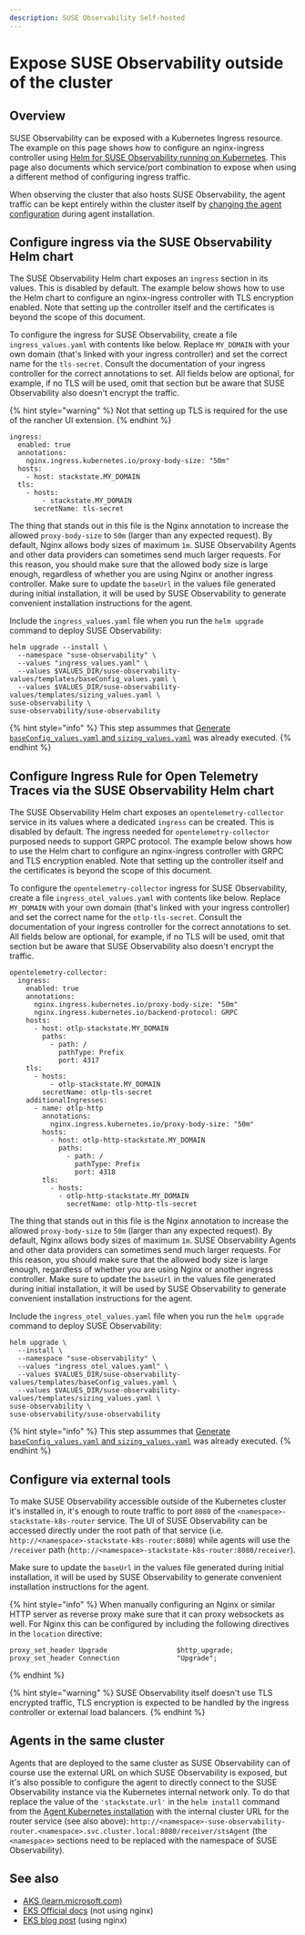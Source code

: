 ```yaml
---
description: SUSE Observability Self-hosted
---
```


# Expose SUSE Observability outside of the cluster

## Overview

SUSE Observability can be exposed with a Kubernetes Ingress resource. The example on this page shows how to configure an nginx-ingress controller using [Helm for SUSE Observability running on Kubernetes](ingress.md#configure-ingress-via-the-suse-observability-helm-chart). This page also documents which service/port combination to expose when using a different method of configuring ingress traffic.

When observing the cluster that also hosts SUSE Observability, the agent traffic can be kept entirely within the cluster itself by [changing the agent configuration](./ingress.md#agents-in-the-same-cluster) during agent installation.

## Configure ingress via the SUSE Observability Helm chart

The SUSE Observability Helm chart exposes an `ingress` section in its values. This is disabled by default. The example below shows how to use the Helm chart to configure an nginx-ingress controller with TLS encryption enabled. Note that setting up the controller itself and the certificates is beyond the scope of this document.

To configure the ingress for SUSE Observability, create a file `ingress_values.yaml` with contents like below. Replace `MY_DOMAIN` with your own domain \(that's linked with your ingress controller\) and set the correct name for the `tls-secret`. Consult the documentation of your ingress controller for the correct annotations to set. All fields below are optional, for example, if no TLS will be used, omit that section but be aware that SUSE Observability also doesn't encrypt the traffic.

{% hint style="warning" %}
Not that setting up TLS is required for the use of the rancher UI extension.
{% endhint %}

```text
ingress:
  enabled: true
  annotations:
    nginx.ingress.kubernetes.io/proxy-body-size: "50m"
  hosts:
    - host: stackstate.MY_DOMAIN
  tls:
    - hosts:
        - stackstate.MY_DOMAIN
      secretName: tls-secret
```

The thing that stands out in this file is the Nginx annotation to increase the allowed `proxy-body-size` to `50m` \(larger than any expected request\). By default, Nginx allows body sizes of maximum `1m`. SUSE Observability Agents and other data providers can sometimes send much larger requests. For this reason, you should make sure that the allowed body size is large enough, regardless of whether you are using Nginx or another ingress controller. Make sure to update the `baseUrl` in the values file generated during initial installation, it will be used by SUSE Observability to generate convenient installation instructions for the agent.

Include the `ingress_values.yaml` file when you run the `helm upgrade` command to deploy SUSE Observability:

```text
helm upgrade --install \
  --namespace "suse-observability" \
  --values "ingress_values.yaml" \
  --values $VALUES_DIR/suse-observability-values/templates/baseConfig_values.yaml \
  --values $VALUES_DIR/suse-observability-values/templates/sizing_values.yaml \  
suse-observability \
suse-observability/suse-observability
```

{% hint style="info" %}
This step assummes that [Generate `baseConfig_values.yaml` and `sizing_values.yaml`](./kubernetes_install.md#generate-baseconfig_values.yaml-and-sizing_values.yaml) was already executed.
{% endhint %}


## Configure Ingress Rule for Open Telemetry Traces via the SUSE Observability Helm chart

The SUSE Observability Helm chart exposes an `opentelemetry-collector` service in its values where a dedicated `ingress` can be created. This is disabled by default. The ingress needed for `opentelemetry-collector` purposed needs to support GRPC protocol. The example below shows how to use the Helm chart to configure an nginx-ingress controller with GRPC and  TLS encryption enabled. Note that setting up the controller itself and the certificates is beyond the scope of this document.

To configure the `opentelemetry-collector` ingress for SUSE Observability, create a file `ingress_otel_values.yaml` with contents like below. Replace `MY_DOMAIN` with your own domain \(that's linked with your ingress controller\) and set the correct name for the `otlp-tls-secret`. Consult the documentation of your ingress controller for the correct annotations to set. All fields below are optional, for example, if no TLS will be used, omit that section but be aware that SUSE Observability also doesn't encrypt the traffic.

```text
opentelemetry-collector:
  ingress:
    enabled: true
    annotations:
      nginx.ingress.kubernetes.io/proxy-body-size: "50m"
      nginx.ingress.kubernetes.io/backend-protocol: GRPC
    hosts:
      - host: otlp-stackstate.MY_DOMAIN
        paths:
          - path: /
            pathType: Prefix
            port: 4317
    tls:
      - hosts:
          - otlp-stackstate.MY_DOMAIN
        secretName: otlp-tls-secret
    additionalIngresses:
      - name: otlp-http
        annotations:
          nginx.ingress.kubernetes.io/proxy-body-size: "50m"
        hosts:
          - host: otlp-http-stackstate.MY_DOMAIN        
            paths:
              - path: /
                pathType: Prefix
                port: 4318
        tls:
          - hosts:
            - otlp-http-stackstate.MY_DOMAIN        
              secretName: otlp-http-tls-secret        
```

The thing that stands out in this file is the Nginx annotation to increase the allowed `proxy-body-size` to `50m` \(larger than any expected request\). By default, Nginx allows body sizes of maximum `1m`. SUSE Observability Agents and other data providers can sometimes send much larger requests. For this reason, you should make sure that the allowed body size is large enough, regardless of whether you are using Nginx or another ingress controller. Make sure to update the `baseUrl` in the values file generated during initial installation, it will be used by SUSE Observability to generate convenient installation instructions for the agent.

Include the `ingress_otel_values.yaml` file when you run the `helm upgrade` command to deploy SUSE Observability:

```text
helm upgrade \
  --install \
  --namespace "suse-observability" \
  --values "ingress_otel_values.yaml" \
  --values $VALUES_DIR/suse-observability-values/templates/baseConfig_values.yaml \
  --values $VALUES_DIR/suse-observability-values/templates/sizing_values.yaml \ 
suse-observability \
suse-observability/suse-observability
```

{% hint style="info" %}
This step assummes that [Generate `baseConfig_values.yaml` and `sizing_values.yaml`](./kubernetes_install.md#generate-baseconfig_values.yaml-and-sizing_values.yaml) was already executed.
{% endhint %}

## Configure via external tools

To make SUSE Observability accessible outside of the Kubernetes cluster it's installed in, it's enough to route traffic to port `8080` of the `<namespace>-stackstate-k8s-router` service. The UI of SUSE Observability can be accessed directly under the root path of that service (i.e. `http://<namespace>-stackstate-k8s-router:8080`) while agents will use the `/receiver` path (`http://<namespace>-stackstate-k8s-router:8080/receiver`).

Make sure to update the `baseUrl` in the values file generated during initial installation, it will be used by SUSE Observability to generate convenient installation instructions for the agent.

{% hint style="info" %}
When manually configuring an Nginx or similar HTTP server as reverse proxy make sure that it can proxy websockets as well. For Nginx this can be configured by including the following directives in the `location` directive:

```text
proxy_set_header Upgrade                 $http_upgrade;
proxy_set_header Connection              "Upgrade";
```
{% endhint %}

{% hint style="warning" %}
SUSE Observability itself doesn't use TLS encrypted traffic, TLS encryption is expected to be handled by the ingress controller or external load balancers.
{% endhint %}

## Agents in the same cluster

Agents that are deployed to the same cluster as SUSE Observability can of course use the external URL on which SUSE Observability is exposed, but it's also possible to configure the agent to directly connect to the SUSE Observability instance via the Kubernetes internal network only. To do that replace the value of the `'stackstate.url'` in the `helm install` command from the [Agent Kubernetes installation](../../../k8s-quick-start-guide.md) with the internal cluster URL for the router service (see also above): `http://<namespace>-suse-observability-router.<namespace>.svc.cluster.local:8080/receiver/stsAgent` (the `<namespace>` sections need to be replaced with the namespace of SUSE Observability). 

## See also

* [AKS \(learn.microsoft.com\)](https://learn.microsoft.com/en-us/azure/aks/ingress-tls?tabs=azure-cli)
* [EKS Official docs](https://docs.aws.amazon.com/eks/latest/userguide/alb-ingress.html) \(not using nginx\)
* [EKS blog post](https://aws.amazon.com/blogs/opensource/network-load-balancer-nginx-ingress-controller-eks/) \(using nginx\)


